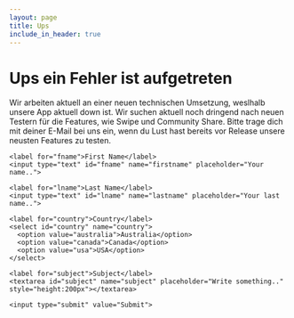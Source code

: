 ```yaml
---
layout: page
title: Ups
include_in_header: true
---
```



# Ups ein Fehler ist aufgetreten
Wir arbeiten aktuell an einer neuen technischen Umsetzung, weslhalb unsere App aktuell down ist. Wir suchen aktuell noch dringend nach neuen Testern für die Features, wie Swipe und Community Share. Bitte trage dich mit deiner E-Mail bei uns ein, wenn du Lust hast bereits vor Release unsere neusten Features zu testen. 
<br>


<div class="container">
  <form action="/action_page.php">

    <label for="fname">First Name</label>
    <input type="text" id="fname" name="firstname" placeholder="Your name..">

    <label for="lname">Last Name</label>
    <input type="text" id="lname" name="lastname" placeholder="Your last name..">

    <label for="country">Country</label>
    <select id="country" name="country">
      <option value="australia">Australia</option>
      <option value="canada">Canada</option>
      <option value="usa">USA</option>
    </select>

    <label for="subject">Subject</label>
    <textarea id="subject" name="subject" placeholder="Write something.." style="height:200px"></textarea>

    <input type="submit" value="Submit">

  </form>
</div>





